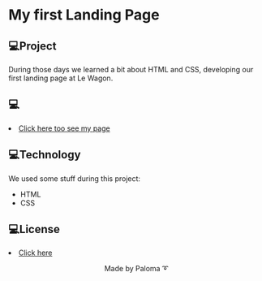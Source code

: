 <h1> My first Landing Page</h1>



## 💻Project

During those days we learned a bit about HTML and CSS, developing our first landing page at Le Wagon.

## 💻  
 <li><a href=https://le-wagon-test.pavila.repl.co">Click here too see my page</a></li>

## 💻Technology

We used some stuff during this project: 

<ul>
  <li>HTML</li>
  <li>CSS</li>
 
</ul>

## 💻License

 <li><a href=https://github.com/palomavila/landingpage/blob/main/LICENSE">Click here</a></li>

<p align="center">Made by Paloma ➰</p>

